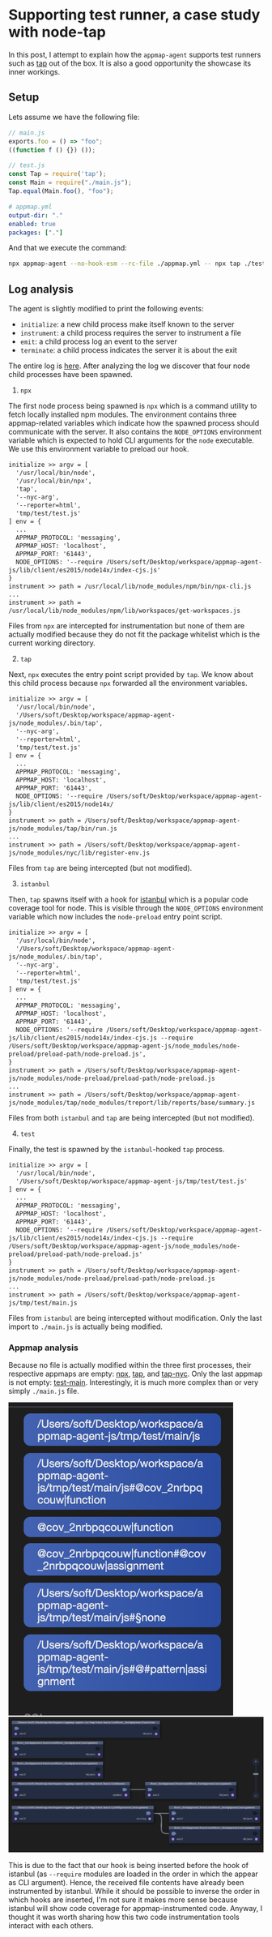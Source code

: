 
# Supporting test runner, a case study with node-tap

In this post, I attempt to explain how the `appmap-agent` supports test runners such as [tap](https://node-tap.org) out of the box.
It is also a good opportunity the showcase its inner workings.

## Setup

Lets assume we have the following file:

```js
// main.js
exports.foo = () => "foo";
((function f () {}) ());
```

```js
// test.js
const Tap = require('tap');
const Main = require("./main.js");
Tap.equal(Main.foo(), "foo");
```

```yml
# appmap.yml
output-dir: "."
enabled: true
packages: ["."]
```

And that we execute the command:

```sh
npx appmap-agent --no-hook-esm --rc-file ./appmap.yml -- npx tap ./test.js
```

## Log analysis

The agent is slightly modified to print the following events:
* `initialize`: a new child process make itself known to the server
* `instrument`: a child process requires the server to instrument a file
* `emit`: a child process log an event to the server
* `terminate`: a child process indicates the server it is about the exit

The entire log is [here](log.txt).
After analyzing the log we discover that four node child processes have been spawned.

1. `npx`

The first node process being spawned is `npx` which is a command utility to fetch locally installed npm modules.
The environment contains three appmap-related variables which indicate how the spawned process should communicate with the server.
It also contains the `NODE_OPTIONS` environment variable which is expected to hold CLI arguments for the `node` executable.
We use this environment variable to preload our hook.

```
initialize >> argv = [
  '/usr/local/bin/node',
  '/usr/local/bin/npx',
  'tap',
  '--nyc-arg',
  '--reporter=html',
  'tmp/test/test.js'
] env = {
  ...
  APPMAP_PROTOCOL: 'messaging',
  APPMAP_HOST: 'localhost',
  APPMAP_PORT: '61443',
  NODE_OPTIONS: '--require /Users/soft/Desktop/workspace/appmap-agent-js/lib/client/es2015/node14x/index-cjs.js'
}
instrument >> path = /usr/local/lib/node_modules/npm/bin/npx-cli.js
...
instrument >> path = /usr/local/lib/node_modules/npm/lib/workspaces/get-workspaces.js
```

Files from `npx` are intercepted for instrumentation but none of them are actually modified because they do not fit the package whitelist which is the current working directory.

2. `tap`

Next, `npx` executes the entry point script provided by `tap`.
We know about this child process because `npx` forwarded all the environment variables.

```
initialize >> argv = [
  '/usr/local/bin/node',
  '/Users/soft/Desktop/workspace/appmap-agent-js/node_modules/.bin/tap',
  '--nyc-arg',
  '--reporter=html',
  'tmp/test/test.js'
] env = {
  ...
  APPMAP_PROTOCOL: 'messaging',
  APPMAP_HOST: 'localhost',
  APPMAP_PORT: '61443',
  NODE_OPTIONS: '--require /Users/soft/Desktop/workspace/appmap-agent-js/lib/client/es2015/node14x/
}
instrument >> path = /Users/soft/Desktop/workspace/appmap-agent-js/node_modules/tap/bin/run.js
...
instrument >> path = /Users/soft/Desktop/workspace/appmap-agent-js/node_modules/nyc/lib/register-env.js
```

Files from `tap` are being intercepted (but not modified).

3. `istanbul`

Then, `tap` spawns itself with a hook for [istanbul](https://istanbul.js.org) which is a popular code coverage tool for node.
This is visible through the `NODE_OPTIONS` environment variable which now includes the `node-preload` entry point script.

```
initialize >> argv = [
  '/usr/local/bin/node',
  '/Users/soft/Desktop/workspace/appmap-agent-js/node_modules/.bin/tap',
  '--nyc-arg',
  '--reporter=html',
  'tmp/test/test.js'
] env = {
  ...
  APPMAP_PROTOCOL: 'messaging',
  APPMAP_HOST: 'localhost',
  APPMAP_PORT: '61443',
  NODE_OPTIONS: '--require /Users/soft/Desktop/workspace/appmap-agent-js/lib/client/es2015/node14x/index-cjs.js --require /Users/soft/Desktop/workspace/appmap-agent-js/node_modules/node-preload/preload-path/node-preload.js',
}
instrument >> path = /Users/soft/Desktop/workspace/appmap-agent-js/node_modules/node-preload/preload-path/node-preload.js
...
instrument >> path = /Users/soft/Desktop/workspace/appmap-agent-js/node_modules/tap/node_modules/treport/lib/reports/base/summary.js
```

Files from both `istanbul` and `tap` are being intercepted (but not modified).

4. `test`

Finally, the test is spawned by the `istanbul`-hooked `tap` process.

```
initialize >> argv = [
  '/usr/local/bin/node',
  '/Users/soft/Desktop/workspace/appmap-agent-js/tmp/test/test.js'
] env = {
  ...
  APPMAP_PROTOCOL: 'messaging',
  APPMAP_HOST: 'localhost',
  APPMAP_PORT: '61443',
  NODE_OPTIONS: '--require /Users/soft/Desktop/workspace/appmap-agent-js/lib/client/es2015/node14x/index-cjs.js --require /Users/soft/Desktop/workspace/appmap-agent-js/node_modules/node-preload/preload-path/node-preload.js'
}
instrument >> path = /Users/soft/Desktop/workspace/appmap-agent-js/node_modules/node-preload/preload-path/node-preload.js
...
instrument >> path = /Users/soft/Desktop/workspace/appmap-agent-js/tmp/test/main.js
```

Files from `istanbul` are being intercepted without modification.
Only the last import to `./main.js` is actually being modified.

### Appmap analysis

Because no file is actually modified within the three first processes, their respective appmaps are empty: [npx](npx.appmap.json), [tap](tap.appmap.json), and [tap-nyc](tap-nyc.appmap.json).
Only the last appmap is not empty: [test-main](test-main.appmap.json).
Interestingly, it is much more complex than or very simply `./main.js` file.

![entity](screenshot-entity.png)
![event](screenshot-event.png)

This is due to the fact that our hook is being inserted before the hook of istanbul (as `--require` modules are loaded in the order in which the appear as CLI argument).
Hence, the received file contents have already been instrumented by istanbul.
While it should be possible to inverse the order in which hooks are inserted, I'm not sure it makes more sense because istanbul will show code coverage for appmap-instrumented code.
Anyway, I thought it was worth sharing how this two code instrumentation tools interact with each others.
